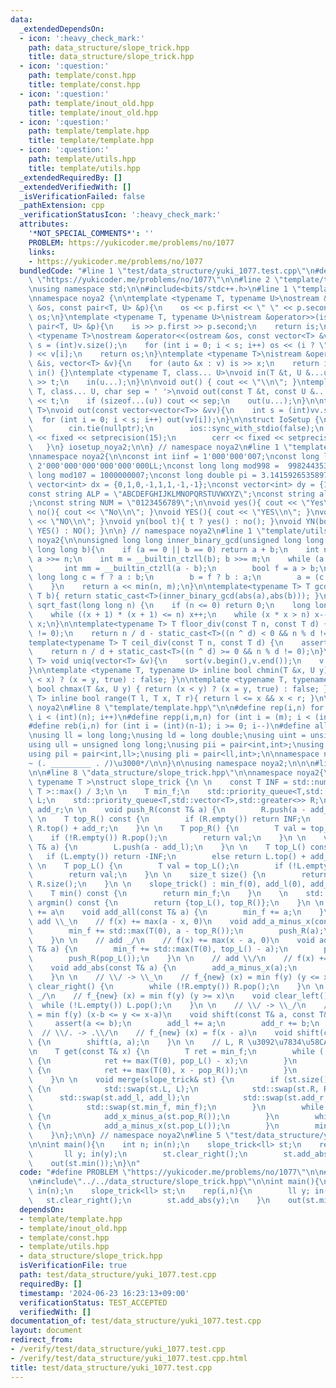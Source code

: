 ```yaml
---
data:
  _extendedDependsOn:
  - icon: ':heavy_check_mark:'
    path: data_structure/slope_trick.hpp
    title: data_structure/slope_trick.hpp
  - icon: ':question:'
    path: template/const.hpp
    title: template/const.hpp
  - icon: ':question:'
    path: template/inout_old.hpp
    title: template/inout_old.hpp
  - icon: ':question:'
    path: template/template.hpp
    title: template/template.hpp
  - icon: ':question:'
    path: template/utils.hpp
    title: template/utils.hpp
  _extendedRequiredBy: []
  _extendedVerifiedWith: []
  _isVerificationFailed: false
  _pathExtension: cpp
  _verificationStatusIcon: ':heavy_check_mark:'
  attributes:
    '*NOT_SPECIAL_COMMENTS*': ''
    PROBLEM: https://yukicoder.me/problems/no/1077
    links:
    - https://yukicoder.me/problems/no/1077
  bundledCode: "#line 1 \"test/data_structure/yuki_1077.test.cpp\"\n#define PROBLEM\
    \ \"https://yukicoder.me/problems/no/1077\"\n\n#line 2 \"template/template.hpp\"\
    \nusing namespace std;\n\n#include<bits/stdc++.h>\n#line 1 \"template/inout_old.hpp\"\
    \nnamespace noya2 {\n\ntemplate <typename T, typename U>\nostream &operator<<(ostream\
    \ &os, const pair<T, U> &p){\n    os << p.first << \" \" << p.second;\n    return\
    \ os;\n}\ntemplate <typename T, typename U>\nistream &operator>>(istream &is,\
    \ pair<T, U> &p){\n    is >> p.first >> p.second;\n    return is;\n}\n\ntemplate\
    \ <typename T>\nostream &operator<<(ostream &os, const vector<T> &v){\n    int\
    \ s = (int)v.size();\n    for (int i = 0; i < s; i++) os << (i ? \" \" : \"\"\
    ) << v[i];\n    return os;\n}\ntemplate <typename T>\nistream &operator>>(istream\
    \ &is, vector<T> &v){\n    for (auto &x : v) is >> x;\n    return is;\n}\n\nvoid\
    \ in() {}\ntemplate <typename T, class... U>\nvoid in(T &t, U &...u){\n    cin\
    \ >> t;\n    in(u...);\n}\n\nvoid out() { cout << \"\\n\"; }\ntemplate <typename\
    \ T, class... U, char sep = ' '>\nvoid out(const T &t, const U &...u){\n    cout\
    \ << t;\n    if (sizeof...(u)) cout << sep;\n    out(u...);\n}\n\ntemplate<typename\
    \ T>\nvoid out(const vector<vector<T>> &vv){\n    int s = (int)vv.size();\n  \
    \  for (int i = 0; i < s; i++) out(vv[i]);\n}\n\nstruct IoSetup {\n    IoSetup(){\n\
    \        cin.tie(nullptr);\n        ios::sync_with_stdio(false);\n        cout\
    \ << fixed << setprecision(15);\n        cerr << fixed << setprecision(7);\n \
    \   }\n} iosetup_noya2;\n\n} // namespace noya2\n#line 1 \"template/const.hpp\"\
    \nnamespace noya2{\n\nconst int iinf = 1'000'000'007;\nconst long long linf =\
    \ 2'000'000'000'000'000'000LL;\nconst long long mod998 =  998244353;\nconst long\
    \ long mod107 = 1000000007;\nconst long double pi = 3.14159265358979323;\nconst\
    \ vector<int> dx = {0,1,0,-1,1,1,-1,-1};\nconst vector<int> dy = {1,0,-1,0,1,-1,-1,1};\n\
    const string ALP = \"ABCDEFGHIJKLMNOPQRSTUVWXYZ\";\nconst string alp = \"abcdefghijklmnopqrstuvwxyz\"\
    ;\nconst string NUM = \"0123456789\";\n\nvoid yes(){ cout << \"Yes\\n\"; }\nvoid\
    \ no(){ cout << \"No\\n\"; }\nvoid YES(){ cout << \"YES\\n\"; }\nvoid NO(){ cout\
    \ << \"NO\\n\"; }\nvoid yn(bool t){ t ? yes() : no(); }\nvoid YN(bool t){ t ?\
    \ YES() : NO(); }\n\n} // namespace noya2\n#line 1 \"template/utils.hpp\"\nnamespace\
    \ noya2{\n\nunsigned long long inner_binary_gcd(unsigned long long a, unsigned\
    \ long long b){\n    if (a == 0 || b == 0) return a + b;\n    int n = __builtin_ctzll(a);\
    \ a >>= n;\n    int m = __builtin_ctzll(b); b >>= m;\n    while (a != b) {\n \
    \       int mm = __builtin_ctzll(a - b);\n        bool f = a > b;\n        unsigned\
    \ long long c = f ? a : b;\n        b = f ? b : a;\n        a = (c - b) >> mm;\n\
    \    }\n    return a << min(n, m);\n}\n\ntemplate<typename T> T gcd_fast(T a,\
    \ T b){ return static_cast<T>(inner_binary_gcd(abs(a),abs(b))); }\n\nlong long\
    \ sqrt_fast(long long n) {\n    if (n <= 0) return 0;\n    long long x = sqrt(n);\n\
    \    while ((x + 1) * (x + 1) <= n) x++;\n    while (x * x > n) x--;\n    return\
    \ x;\n}\n\ntemplate<typename T> T floor_div(const T n, const T d) {\n    assert(d\
    \ != 0);\n    return n / d - static_cast<T>((n ^ d) < 0 && n % d != 0);\n}\n\n\
    template<typename T> T ceil_div(const T n, const T d) {\n    assert(d != 0);\n\
    \    return n / d + static_cast<T>((n ^ d) >= 0 && n % d != 0);\n}\n\ntemplate<typename\
    \ T> void uniq(vector<T> &v){\n    sort(v.begin(),v.end());\n    v.erase(unique(v.begin(),v.end()),v.end());\n\
    }\n\ntemplate <typename T, typename U> inline bool chmin(T &x, U y) { return (y\
    \ < x) ? (x = y, true) : false; }\n\ntemplate <typename T, typename U> inline\
    \ bool chmax(T &x, U y) { return (x < y) ? (x = y, true) : false; }\n\ntemplate<typename\
    \ T> inline bool range(T l, T x, T r){ return l <= x && x < r; }\n\n} // namespace\
    \ noya2\n#line 8 \"template/template.hpp\"\n\n#define rep(i,n) for (int i = 0;\
    \ i < (int)(n); i++)\n#define repp(i,m,n) for (int i = (m); i < (int)(n); i++)\n\
    #define reb(i,n) for (int i = (int)(n-1); i >= 0; i--)\n#define all(v) (v).begin(),(v).end()\n\
    \nusing ll = long long;\nusing ld = long double;\nusing uint = unsigned int;\n\
    using ull = unsigned long long;\nusing pii = pair<int,int>;\nusing pll = pair<ll,ll>;\n\
    using pil = pair<int,ll>;\nusing pli = pair<ll,int>;\n\nnamespace noya2{\n\n/*\u3000\
    ~ (. _________ . /)\u3000*/\n\n}\n\nusing namespace noya2;\n\n\n#line 2 \"data_structure/slope_trick.hpp\"\
    \n\n#line 8 \"data_structure/slope_trick.hpp\"\n\nnamespace noya2{\n\ntemplate<\
    \ typename T >\nstruct slope_trick {\n \n    const T INF = std::numeric_limits<\
    \ T >::max() / 3;\n \n    T min_f;\n    std::priority_queue<T,std::vector<T>,std::less<>>\
    \ L;\n    std::priority_queue<T,std::vector<T>,std::greater<>> R;\n    T add_l,\
    \ add_r;\n \n    void push_R(const T& a) {\n        R.push(a - add_r);\n    }\n\
    \ \n    T top_R() const {\n        if (R.empty()) return INF;\n        else return\
    \ R.top() + add_r;\n    }\n \n    T pop_R() {\n        T val = top_R();\n    \
    \    if (!R.empty()) R.pop();\n        return val;\n    }\n \n    void push_L(const\
    \ T& a) {\n        L.push(a - add_l);\n    }\n \n    T top_L() const {\n     \
    \   if (L.empty()) return -INF;\n        else return L.top() + add_l;\n    }\n\
    \ \n    T pop_L() {\n        T val = top_L();\n        if (!L.empty()) L.pop();\n\
    \        return val;\n    }\n \n    size_t size() {\n        return L.size() +\
    \ R.size();\n    }\n \n    slope_trick() : min_f(0), add_l(0), add_r(0) {}\n\n\
    \    T min() const {\n        return min_f;\n    }\n    \n    std::pair<T, T>\
    \ argmin() const {\n        return {top_L(), top_R()};\n    }\n \n    // f(x)\
    \ += a\n    void add_all(const T& a) {\n        min_f += a;\n    }\n \n    //\
    \ add \\_\n    // f(x) += max(a - x, 0)\n    void add_a_minus_x(const T& a) {\n\
    \        min_f += std::max(T(0), a - top_R());\n        push_R(a);\n        push_L(pop_R());\n\
    \    }\n \n    // add _/\n    // f(x) += max(x - a, 0)\n    void add_x_minus_a(const\
    \ T& a) {\n        min_f += std::max(T(0), top_L() - a);\n        push_L(a);\n\
    \        push_R(pop_L());\n    }\n \n    // add \\/\n    // f(x) += abs(x - a)\n\
    \    void add_abs(const T& a) {\n        add_a_minus_x(a);\n        add_x_minus_a(a);\n\
    \    }\n \n    // \\/ -> \\_\n    // f_{new} (x) = min f(y) (y <= x)\n    void\
    \ clear_right() {\n        while (!R.empty()) R.pop();\n    }\n \n    // \\/ ->\
    \ _/\n    // f_{new} (x) = min f(y) (y >= x)\n    void clear_left() {\n      \
    \  while (!L.empty()) L.pop();\n    }\n \n    // \\/ -> \\_/\n    // f_{new} (x)\
    \ = min f(y) (x-b <= y <= x-a)\n    void shift(const T& a, const T& b) {\n   \
    \     assert(a <= b);\n        add_l += a;\n        add_r += b;\n    }\n \n  \
    \  // \\/. -> .\\/\n    // f_{new} (x) = f(x - a)\n    void shift(const T& a)\
    \ {\n        shift(a, a);\n    }\n \n    // L, R \u3092\u7834\u58CA\u3059\u308B\
    \n    T get(const T& x) {\n        T ret = min_f;\n        while (!L.empty())\
    \ {\n            ret += max(T(0), pop_L() - x);\n        }\n        while (!R.empty())\
    \ {\n            ret += max(T(0), x - pop_R());\n        }\n        return ret;\n\
    \    }\n \n    void merge(slope_trick& st) {\n        if (st.size() > size())\
    \ {\n            std::swap(st.L, L);\n            std::swap(st.R, R);\n      \
    \      std::swap(st.add_l, add_l);\n            std::swap(st.add_r, add_r);\n\
    \            std::swap(st.min_f, min_f);\n        }\n        while (!st.R.empty())\
    \ {\n            add_x_minus_a(st.pop_R());\n        }\n        while (!st.L.empty())\
    \ {\n            add_a_minus_x(st.pop_L());\n        }\n        min_f += st.min_f;\n\
    \    }\n};\n\n} // namespace noya2\n#line 5 \"test/data_structure/yuki_1077.test.cpp\"\
    \n\nint main(){\n    int n; in(n);\n    slope_trick<ll> st;\n    rep(i,n){\n \
    \       ll y; in(y);\n        st.clear_right();\n        st.add_abs(y);\n    }\n\
    \    out(st.min());\n}\n"
  code: "#define PROBLEM \"https://yukicoder.me/problems/no/1077\"\n\n#include\"../../template/template.hpp\"\
    \n#include\"../../data_structure/slope_trick.hpp\"\n\nint main(){\n    int n;\
    \ in(n);\n    slope_trick<ll> st;\n    rep(i,n){\n        ll y; in(y);\n     \
    \   st.clear_right();\n        st.add_abs(y);\n    }\n    out(st.min());\n}"
  dependsOn:
  - template/template.hpp
  - template/inout_old.hpp
  - template/const.hpp
  - template/utils.hpp
  - data_structure/slope_trick.hpp
  isVerificationFile: true
  path: test/data_structure/yuki_1077.test.cpp
  requiredBy: []
  timestamp: '2024-06-23 16:23:13+09:00'
  verificationStatus: TEST_ACCEPTED
  verifiedWith: []
documentation_of: test/data_structure/yuki_1077.test.cpp
layout: document
redirect_from:
- /verify/test/data_structure/yuki_1077.test.cpp
- /verify/test/data_structure/yuki_1077.test.cpp.html
title: test/data_structure/yuki_1077.test.cpp
---
```

